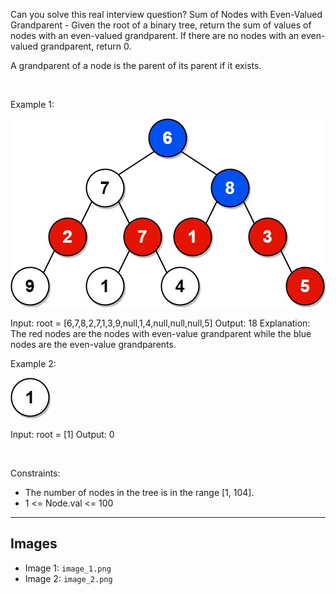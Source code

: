 Can you solve this real interview question? Sum of Nodes with Even-Valued Grandparent - Given the root of a binary tree, return the sum of values of nodes with an even-valued grandparent. If there are no nodes with an even-valued grandparent, return 0.

A grandparent of a node is the parent of its parent if it exists.

 

Example 1:

![Example 1](./image_1.png)


Input: root = [6,7,8,2,7,1,3,9,null,1,4,null,null,null,5]
Output: 18
Explanation: The red nodes are the nodes with even-value grandparent while the blue nodes are the even-value grandparents.


Example 2:

![Example 2](./image_2.png)


Input: root = [1]
Output: 0


 

Constraints:

 * The number of nodes in the tree is in the range [1, 104].
 * 1 <= Node.val <= 100

---

## Images

- Image 1: `image_1.png`
- Image 2: `image_2.png`
